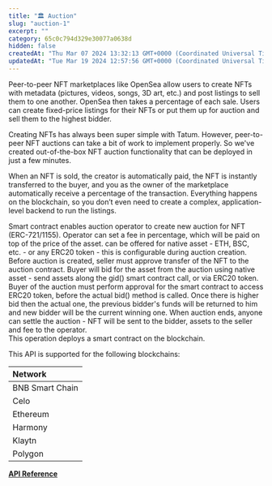 ```yaml
---
title: "🏛️ Auction"
slug: "auction-1"
excerpt: ""
category: 65c0c794d329e30077a0638d
hidden: false
createdAt: "Thu Mar 07 2024 13:32:13 GMT+0000 (Coordinated Universal Time)"
updatedAt: "Tue Mar 19 2024 12:57:56 GMT+0000 (Coordinated Universal Time)"
---
```

Peer-to-peer NFT marketplaces like OpenSea allow users to create NFTs with metadata (pictures, videos, songs, 3D art, etc.) and post listings to sell them to one another. OpenSea then takes a percentage of each sale. Users can create fixed-price listings for their NFTs or put them up for auction and sell them to the highest bidder.

Creating NFTs has always been super simple with Tatum. However, peer-to-peer NFT auctions can take a bit of work to implement properly. So we've created out-of-the-box NFT auction functionality that can be deployed in just a few minutes.

When an NFT is sold, the creator is automatically paid, the NFT is instantly transferred to the buyer, and you as the owner of the marketplace automatically receive a percentage of the transaction. Everything happens on the blockchain, so you don’t even need to create a complex, application-level backend to run the listings.

Smart contract enables auction operator to create new auction for NFT (ERC-721/1155). Operator can set a fee in percentage, which will be paid on top of the price of the asset. can be offered for native asset - ETH, BSC, etc. - or any ERC20 token - this is configurable during auction creation. Before auction is created, seller must approve transfer of the NFT to the auction contract. Buyer will bid for the asset from the auction using native asset - send assets along the gid() smart contract call, or via ERC20 token. Buyer of the auction must perform approval for the smart contract to access ERC20 token, before the actual bid() method is called. Once there is higher bid then the actual one, the previous bidder's funds will be returned to him and new bidder will be the current winning one. When auction ends, anyone can settle the auction - NFT will be sent to the bidder, assets to the seller and fee to the operator.  
This operation deploys a smart contract on the blockchain.

This API is supported for the following blockchains:

| Network         |
| :-------------- |
| BNB Smart Chain |
| Celo            |
| Ethereum        |
| Harmony         |
| Klaytn          |
| Polygon         |

[**API Reference**](/reference/generateauction)
